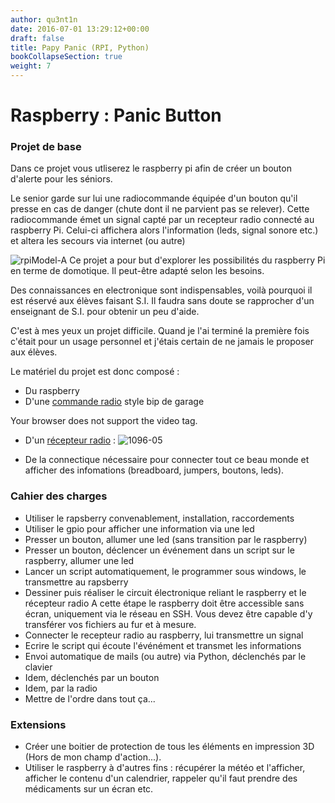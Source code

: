 ```yaml
---
author: qu3nt1n
date: 2016-07-01 13:29:12+00:00
draft: false
title: Papy Panic (RPI, Python)
bookCollapseSection: true
weight: 7
---
```


# Raspberry : Panic Button




### Projet de base


Dans ce projet vous utliserez le raspberry pi afin de créer un bouton d'alerte pour les séniors.

Le senior garde sur lui une radiocommande équipée d'un bouton qu'il presse en cas de danger (chute dont il ne parvient pas se relever).
Cette radiocommande émet un signal capté par un recepteur radio connecté au raspberry Pi.
Celui-ci affichera alors l'information (leds, signal sonore etc.) et altera les secours via internet (ou autre)

![rpiModel-A](/uploads/uploads/2016/07/rpiModel-A-300x208.jpg)
Ce projet a pour but d'explorer les possibilités du raspberry Pi en terme de domotique. Il peut-être adapté selon les besoins.



Des connaissances en electronique sont indispensables, voilà pourquoi il est réservé aux élèves faisant S.I. Il faudra sans doute se rapprocher d'un enseignant de S.I. pour obtenir un peu d'aide.



C'est à mes yeux un projet difficile. Quand je l'ai terminé la première fois c'était pour un usage personnel et j'étais certain de ne jamais le proposer aux élèves.



Le matériel du projet est donc composé :



* Du raspberry
* D'une [ commande radio](https://www.adafruit.com/products/1392) style bip de garage






Your browser does not support the video tag.




* D'un [récepteur radio](https://www.adafruit.com/products/1096) :
![1096-05](/uploads/uploads/2016/07/1096-05-300x225.jpg)

* De la connectique nécessaire pour connecter tout ce beau monde et afficher des infomations (breadboard, jumpers, boutons, leds).



### Cahier des charges





* Utiliser le rapsberry convenablement, installation, raccordements
* Utiliser le gpio pour afficher une information via une led
* Presser un bouton, allumer une led (sans transition par le raspberry)
* Presser un bouton, déclencer un événement dans un script sur le raspberry, allumer une led
* Lancer un script automatiquement, le programmer sous windows, le transmettre au rapsberry
* Dessiner puis réaliser le circuit électronique reliant le raspberry et le récepteur radio
A cette étape le raspberry doit être accessible sans écran, uniquement via le réseau en SSH. Vous devez être capable d'y transférer vos fichiers au fur et à mesure.
* Connecter le recepteur radio au raspberry, lui transmettre un signal
* Ecrire le script qui écoute l'événément et transmet les informations
* Envoi automatique de mails (ou autre) via Python, déclenchés par le clavier
* Idem, déclenchés par un bouton
* Idem, par la radio
* Mettre de l'ordre dans tout ça...






### Extensions








* Créer une boitier de protection de tous les éléments en impression 3D (Hors de mon champ d'action...).
* Utiliser le raspberry à d'autres fins : récupérer la météo et l'afficher, afficher le contenu d'un calendrier, rappeler qu'il faut prendre des médicaments sur un écran etc.
